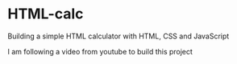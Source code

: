 # HTML-calc
Building a simple HTML calculator with HTML, CSS and JavaScript

I am following a video from youtube to build this project
